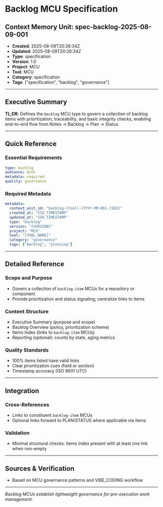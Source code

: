 # Backlog MCU Specification

## Context Memory Unit: spec-backlog-2025-08-09-001
- **Created**: 2025-08-09T20:26:34Z
- **Updated**: 2025-08-09T20:26:34Z
- **Type**: specification
- **Version**: 1.0
- **Project**: MCU
- **Tool**: MCU
- **Category**: specification
- **Tags**: ["specification", "backlog", "governance"]

---

## Executive Summary

**TL;DR**: Defines the `backlog` MCU type to govern a collection of backlog items with prioritization, traceability, and basic integrity checks, enabling end-to-end flow from Notes → Backlog → Plan → Status.

---

## Quick Reference

### Essential Requirements
```yaml
type: backlog
audience: both
metadata: required
quality: governance
```

### Required Metadata
```yaml
metadata:
  context_unit_id: "backlog-[tool]-[YYYY-MM-DD]-[SEQ]"
  created_at: "ISO_TIMESTAMP"
  updated_at: "ISO_TIMESTAMP"
  type: "backlog"
  version: "[VERSION]"
  project: "MCU"
  tool: "[TOOL_NAME]"
  category: "governance"
  tags: ["backlog", "planning"]
```

---

## Detailed Reference

### Scope and Purpose
- Govern a collection of `backlog-item` MCUs for a repository or component
- Provide prioritization and status signaling; centralize links to items

### Content Structure
- Executive Summary (purpose and scope)
- Backlog Overview (policy, prioritization scheme)
- Items Index (links to `backlog-item` MCUs)
- Reporting (optional): counts by state, aging metrics

### Quality Standards
- 100% items listed have valid links
- Clear prioritization cues (field or section)
- Timestamp accuracy (ISO 8601 UTC)

---

## Integration

### Cross-References
- Links to constituent `backlog-item` MCUs
- Optional links forward to PLAN/STATUS where applicable via items

### Validation
- Minimal structural checks: Items Index present with at least one link when non-empty

---

## Sources & Verification
- Based on MCU governance patterns and VIBE_CODING workflow

---

*Backlog MCUs establish lightweight governance for pre-execution work management.*
